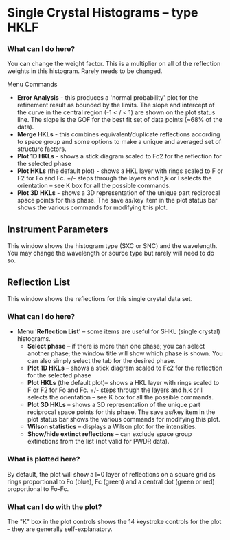 #  Single Crystal Histograms – type HKLF

### What can I do here?

You can change the weight factor. This is a multiplier on all of the reflection weights in this histogram. Rarely needs to be changed.

Menu Commands

* **Error Analysis** - this produces a 'normal probability' plot for the refinement result as bounded by the limits. The slope and intercept of the curve in the central region (-1 < / < 1) are shown on the plot status line. The slope is the GOF for the best fit set of data points (~68% of the data).
* **Merge HKLs** - this combines equivalent/duplicate reflections according to space group and some options to make a unique and averaged set of structure factors.
* **Plot 1D HKLs** - shows a stick diagram scaled to Fc2 for the reflection for the selected phase
* **Plot HKLs** (the default plot) - shows a HKL layer with rings scaled to F or F2 for Fo and Fc. +/- steps through the layers and h,k or l selects the orientation – see K box for all the possible commands.
* **Plot 3D HKLs** - shows a 3D representation of the unique part reciprocal space points for this phase. The save as/key item in the plot status bar shows the various commands for modifying this plot.

## Instrument Parameters

This window shows the histogram type (SXC or SNC) and the wavelength. You may change the wavelength or source type but rarely will need to do so.

## Reflection List

This window shows the reflections for this single crystal data set.

### What can I do here?

* Menu '**Reflection List**' – some items are useful for SHKL (single crystal) histograms.
    * **Select phase** – if there is more than one phase; you can select another phase; the window title will show which phase is shown. You can also simply select the tab for the desired phase.
    * **Plot 1D HKLs** – shows a stick diagram scaled to Fc2 for the reflection for the selected phase
    * **Plot HKLs** (the default plot)– shows a HKL layer with rings scaled to F or F2 for Fo and Fc. +/- steps through the layers and h,k or l selects the orientation – see K box for all the possible commands.
    * **Plot 3D HKLs** – shows a 3D representation of the unique part reciprocal space points for this phase. The save as/key item in the plot status bar shows the various commands for modifying this plot.
    * **Wilson statistics** – displays a Wilson plot for the intensities.
    * **Show/hide extinct reflections** – can exclude space group extinctions from the list (not valid for PWDR data).

### What is plotted here?

By default, the plot will show a l=0 layer of reflections on a square grid as rings proportional to Fo (blue), Fc (green) and a central dot (green or red) proportional to Fo-Fc.

### What can I do with the plot?

The "K" box in the plot controls shows the 14 keystroke controls for the plot – they are generally self-explanatory.
